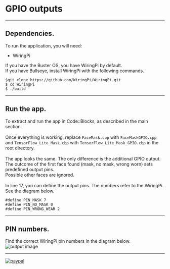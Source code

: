 # GPIO outputs
------------
## Dependencies.
To run the application, you will need:
- WiringPi<br/>

If you have the Buster OS, you have WiringPi by default.<br>
If you have Bullseye, install WiringPi with the following commands.<br>
```
$git clone https://github.com/WiringPi/WiringPi.git
$ cd WiringPi
$ ./build
```
------------

## Run the app.
To extract and run the app in Code::Blocks, as described in the main section.<br/><br>
Once everything is working, replace `FaceMask.cpp` with `FaceMaskGPIO.cpp`<br>
and `TensorFlow_Lite_Mask.cbp` with `TensorFlow_Lite_Mask_GPIO.cbp` in the root directory.<br><br>
The app looks the same. The only difference is the additional GPIO output.<br>
The outcome of the first face found (mask, no mask, wrong worn) sets predefined output pins.<br>
Possible other faces are ignored.<br><br>
In line 17, you can define the output pins. The numbers refer to the WiringPi. See the diagram below.
```
#define PIN_MASK 7
#define PIN_NO_MASK 0
#define PIN_WRONG_WEAR 2
```
------------------

## PIN numbers.
Find the correct WiringPi pin numbers in the diagram below.<br/>
![output image]( https://qengineering.eu/images/WiringPi.webp )

------------

[![paypal](https://qengineering.eu/images/TipJarSmall4.png)](https://www.paypal.com/cgi-bin/webscr?cmd=_s-xclick&hosted_button_id=CPZTM5BB3FCYL) 
